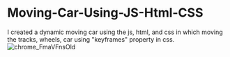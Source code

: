 # Moving-Car-Using-JS-Html-CSS
I created a dynamic moving car using the js, html, and css in which moving the tracks, wheels, car using "keyframes" property in css.
![chrome_FmaVFnsOld](https://user-images.githubusercontent.com/25563231/104759599-269d2880-5786-11eb-85e3-4eb31d64f365.png)
